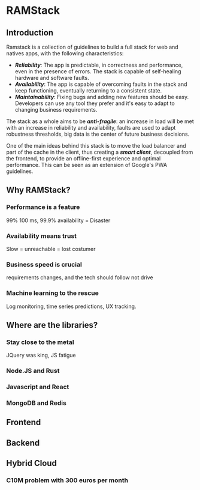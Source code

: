 # RAMStack
## Introduction

Ramstack is a collection of guidelines to build a full stack for web and natives apps, with the following characteristics:

 - ***Reliability***: The app is predictable, in correctness and performance, even in the presence of errors. The stack is capable of self-healing hardware and software faults.
 - ***Availability***:  The app is capable of overcoming faults in the stack and keep functioning, eventually returning to a consistent state. 
 - ***Maintainability***: Fixing bugs and adding new features should be easy. Developers can use any tool they prefer and it's easy to adapt to changing business requirements.

The stack as a whole aims to be ***anti-fragile***: an increase in load will be met with an increase in reliability and availability, faults are used to adapt robustness thresholds, big data is the center of future business decisions.

One of the main ideas behind this stack is to move the load balancer and part of the cache in the client, thus creating a ***smart client***, decoupled from the frontend, to provide an offline-first experience and optimal performance. This can be seen as an extension of Google's PWA guidelines.

## Why RAMStack?

### Performance is a feature

99% 100 ms, 99.9% availability = Disaster

### Availability means trust

Slow = unreachable = lost costumer

### Business speed is crucial

requirements changes, and the tech should follow not drive

### Machine learning to the rescue

Log monitoring, time series predictions, UX tracking.

## Where are the libraries?

### Stay close to the metal

JQuery was king, JS fatigue

### Node.JS and Rust



### Javascript and React

### MongoDB and Redis

## Frontend

## Backend

## Hybrid Cloud

### C10M problem with 300 euros per month


<!--stackedit_data:
eyJoaXN0b3J5IjpbLTYwMDc4MDM4MywyMDczMzg3NjkxLDUxNT
IyOTY5MCw4ODcxNTk3NDEsLTk3NzQ1NjQyNiw4MTczMTAwMzYs
MzM2NDA3Nzk3LC0yMDA0MzQwNTksLTE4Nzc1OTUyNzVdfQ==
-->